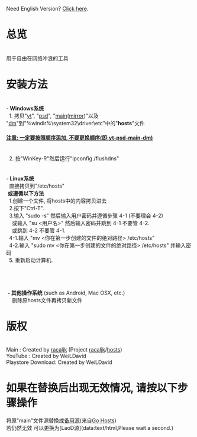 Need English Version? <a href="https://github.com/WeiLDavid/hosts/blob/Wiki/en-US.md">Click here</a>.

# 总览
<br>用于自由在网络冲浪的工具
<br>
# 安装方法
<br><b>- Windows系统</b>
<br>   1. 拷贝"<a href="https://github.com/WeiLDavid/hosts/blob/yt/README.md">yt</a>", "<a href="https://github.com/WeiLDavid/hosts/blob/psd/README.md">psd</a>", "<a href="https://github.com/racaljk/hosts/raw/master/hosts">main</a>(<a href="https://coding.net/u/scaffrey/p/hosts/git/raw/master/hosts">mirror</a>)"以及 "<a href="https://github.com/WeiLDavid/hosts/raw/dm/dm">dm</a>"到"%windir%\system32\driver\etc\"中的"<b>hosts</b>"文件<br>

#### <a href="###">注意: 一定要按照顺序添加, 不要更换顺序(即:yt-psd-main-dm)</a>

<br>   2. 按"WinKey-R"然后运行"ipconfig /flushdns"
<br>    
<br><b>- Linux系统</b>
<br>    直接拷贝到"/etc/hosts"
<br>  <b>或遵循以下方法</b>
<br>    1.创建一个文件, 将hosts中的内容拷贝进去
<br>    2.按下"Ctrl-T".
<br>    3.输入 "sudo -s" 然后输入用户密码并遵循步骤 4-1 (不要理会 4-2)
<br>      或输入 "su <用户名>" 然后输入密码并跳到 4-1 不要管 4-2.
<br>      或跳到 4-2 不要管 4-1.
<br>    4-1.输入 "mv <你在第一步创建的文件的绝对路径> /etc/hosts"
<br>    4-2.输入 "sudo mv <你在第一步创建的文件的绝对路径> /etc/hosts" 并输入密码
<br>    5. 重新启动计算机.
<br>  
<br>  
<br>  <b>- 其他操作系统</b> (such as Android, Mac OSX, etc.) 
<br>     删除原hosts文件再拷贝新文件
<br>
# 版权
  <br>Main : Created by <a href="https://github.com/racaljk">racaljk</a> (Project <a href="https://github.com/racaljk">racaljk</a>/<a href="https://github.com/racaljk/hosts">hosts</a>)
  <br>YouTube : Created by WeiLDavid
  <br>Playstore Download: Created by WeiLDavid
<br>
# 如果在替换后出现无效情况, 请按以下步骤操作
将原"main"文件源替换成<a href="https://github.com/WeiLDavid/gohosts-file-mirror/raw/master/hosts">备用源</a>(来自<a href="https://play.google.com/store/apps/details?id=com.lerist.go_hosts">Go Hosts</a>)
<br>若仍然无效 可以更换为[LaoD源](data:text/html,Please wait a second.)

